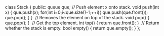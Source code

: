class Stack {
public:
queue<int> que;
// Push element x onto stack.
void push(int x) {
que.push(x);
for(int i=0;i<que.size()-1;++i){
que.push(que.front());
que.pop();
}
}
​
// Removes the element on top of the stack.
void pop() {
que.pop();
}
​
// Get the top element.
int top() {
return que.front();
}
​
// Return whether the stack is empty.
bool empty() {
return que.empty();
}
};